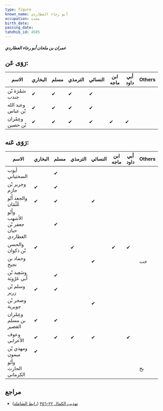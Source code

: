 ```yaml
---
type: figure
known_name: أبو رجاء العطاردي
occupation: محدث
birth_date:
passing_date:
tahdhib_id: 4505
---
```

##### عمران بن ملحان أبو رجاء العطاردي

## رَوَى عَن:
| الاسم              | البخاري | مسلم | الترمذي | النسائي | ابن ماجه | أبي داود | Others |
| ------------------ | ------- | ---- | ------- | ------- | -------- | -------- | ------ |
| سَمُرَة بْن جندب   | ✔       | ✔    | ✔       | ✔       |          |          |        |
| وعبد الله بْن عباس | ✔       | ✔    | ✔       | ✔       |          |          |        |
| وعِمْران بْن حصين  | ✔       | ✔    | ✔       | ✔       | ✔        | ✔        |        |
## رَوَى عَنه:
| الاسم                                | البخاري | مسلم | الترمذي | النسائي | ابن ماجه | أبي داود | Others |
| ------------------------------------ | ------- | ---- | ------- | ------- | -------- | -------- | ------ |
| أيوب السختياني                       |         | ✔    |         |         |          |          |        |
| وجرير بْن حازم                       | ✔       | ✔    |         |         |          |          |        |
| والجعد أَبُو عُثْمَان                | ✔       | ✔    |         | ✔       |          |          |        |
| وأَبُو الأشهب جعفر بْن حيان العطاردي |         | ✔    |         |         |          |          |        |
| والحسن بْن ذكوان                     | ✔       |      | ✔       |         | ✔        | ✔        |        |
| وحماد بن نجيح                        |         |      |         | ✔       |          |          | خت     |
| وسَعِيد بْن أَبي عَرُوبَة            |         | ✔    |         |         |          |          |        |
| وسلم بْن زرير                        | ✔       | ✔    |         |         |          |          |        |
| وصخر بْن جويرية                      |         |      |         | ✔       |          |          |        |
| وعِمْران بن مسلم القصير              | ✔       | ✔    |         |         |          |          |        |
| وعوف الأعرابي                        | ✔       | ✔    | ✔       | ✔       |          | ✔        |        |
| ومهدي بْن ميمون                      | ✔       |      |         |         |          |          |        |
| وأَبُو الحارث الكرماني               |         |      |         |         |          |          | بخ     |
## مراجع
- [تهذيب الكمال ٢٢-٣٥٦](obsidian://open?vault=Tahdhib-al-Kamal&file=Figures/٤٥٠٥-عمران%20بن%20ملحان%20أبو%20رجاء%20العطاردي) ([رابط الشاملة](https://shamela.ws/book/3722/11609))